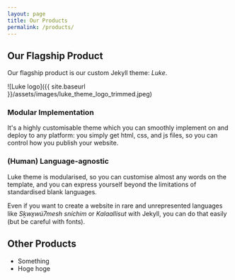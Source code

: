 ```yaml
---
layout: page
title: Our Products
permalink: /products/
---
```


## Our Flagship Product

Our flagship product is our custom Jekyll theme: *Luke*.

![Luke logo]({{ site.baseurl }}/assets/images/luke_theme_logo_trimmed.jpeg)

### Modular Implementation

It's a highly customisable theme which you can smoothly implement on and deploy to any platform:
you simply get html, css, and js files, so you can control how you publish your website.

### (Human) Language-agnostic

Luke theme is modularised, so you can customise almost any words on the template, and you can
express yourself beyond the limitations of standardised blank languages.

Even if you want to create a website in rare and unrepresented languages like
*Sḵwx̱wú7mesh sníchim* or *Kalaallisut* with Jekyll, you can do that easily (but be careful with fonts).

## Other Products

- Something
- Hoge hoge
